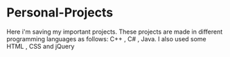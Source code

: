 # Personal-Projects
Here i'm saving my important projects.
These projects are made in different programming languages as follows: C++ , C# , Java.
I also used some HTML , CSS and jQuery 
